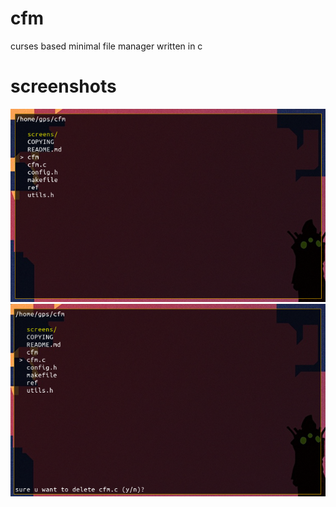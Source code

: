 # cfm
curses based minimal file manager written in c 

# screenshots

![screen 1](screens/1.png?raw=true)
![screen 2](screens/2.png?raw=true)
